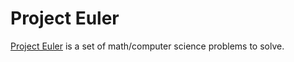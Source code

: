 # Project Euler

[Project Euler](https://projecteuler.net/) is a set of math/computer science problems to solve.
